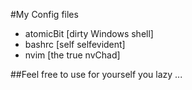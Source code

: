 #My Config files
- atomicBit [dirty Windows shell]
- bashrc [self selfevident]
- nvim [the true nvChad]

##Feel free to use for yourself you lazy ...
